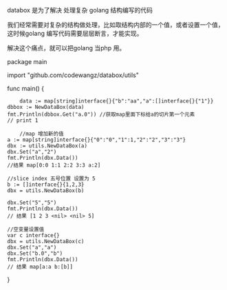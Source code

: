 databox 是为了解决 处理复杂 golang 结构编写的代码

我们经常需要对复杂的结构做处理，比如取结构内部的一个值，或者设置一个值，这时候golang 编写代码需要层层断言，才能实现。

解决这个痛点，就可以把golang 当php 用。



package main


import "github.com/codewangz/databox/utils"

func main() {
        
       	data := map[string]interface{}{"b":"aa","a":[]interface{}{"1"}}
	dbbox := NewDataBox(data)
	fmt.Println(dbbox.Get("a.0")) //获取map里面下标给a的切片第一个元素
	// print 1

        //map 增加新的值
	a := map[string]interface{}{"0":"0","1":1,"2":"2","3":"3"}
	dbx := utils.NewDataBox(a)
	dbx.Set("a","2")
	fmt.Println(dbx.Data())
	//结果 map[0:0 1:1 2:2 3:3 a:2]

	//slice index 五号位置 设置为 5
	b := []interface{}{1,2,3}
	dbx = utils.NewDataBox(b)

	dbx.Set("5","5")
	fmt.Println(dbx.Data())
	// 结果 [1 2 3 <nil> <nil> 5]

	//空变量设置值
	var c interface{}
	dbx = utils.NewDataBox(c)
	dbx.Set("a","a")
	dbx.Set("b.0","b")
	fmt.Println(dbx.Data())
	// 结果 map[a:a b:[b]]
}


